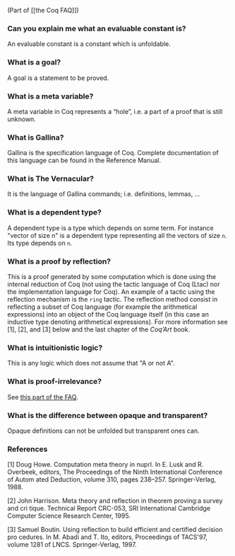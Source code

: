 (Part of [[the Coq FAQ]])

### Can you explain me what an evaluable constant is?

An evaluable constant is a constant which is unfoldable.

### What is a goal?

A goal is a statement to be proved.

### What is a meta variable?

A meta variable in Coq represents a “hole”, i.e. a part of a proof that is still unknown.

### What is Gallina?

Gallina is the specification language of Coq. Complete documentation of this language can be found in the Reference Manual.

### What is The Vernacular?

It is the language of Gallina commands; i.e. definitions, lemmas, ...

### What is a dependent type?

A dependent type is a type which depends on some term. For instance "vector of size n" is a dependent type representing all the vectors of size `n`. Its type depends on `n`.

### What is a proof by reflection?

This is a proof generated by some computation which is done using the internal reduction of Coq (not using the tactic language of Coq (Ltac) nor the implementation language for Coq). An example of a tactic using the reflection mechanism is the `ring` tactic. The reflection method consist in reflecting a subset of Coq language (for example the arithmetical expressions) into an object of the Coq language itself (in this case an inductive type denoting arithmetical expressions). For more information see [1], [2], and [3] below and the last chapter of the _Coq’Art_ book.

### What is intuitionistic logic?

This is any logic which does not assume that "A or not A".

### What is proof-irrelevance?

See [this part of the FAQ](The-Logic-of-Coq#what-is-proof-irrelevance).

### What is the difference between opaque and transparent?

Opaque definitions can not be unfolded but transparent ones can.

### References

[1] Doug Howe. Computation meta theory in nuprl. In E. Lusk and R. Overbeek, editors, The Proceedings of the Ninth International Conference of Autom ated Deduction, volume 310, pages 238–257. Springer-Verlag, 1988.

[2] John Harrison. Meta theory and reflection in theorem proving:a survey and cri tique. Technical Report CRC-053, SRI International Cambridge Computer Science Research Center, 1995.

[3] Samuel Boutin. Using reflection to build efficient and certified decision pro cedures. In M. Abadi and T. Ito, editors, Proceedings of TACS'97, volume 1281 of LNCS. Springer-Verlag, 1997.